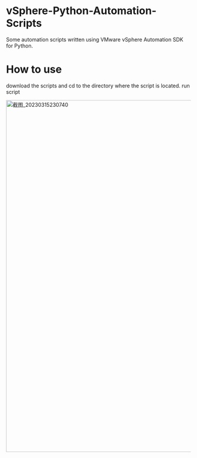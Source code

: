 # vSphere-Python-Automation-Scripts
Some automation scripts written using VMware vSphere Automation SDK for Python.

# How to use
download the scripts and cd to the directory where the script is located. run script

<img width="960" alt="截图_20230315230740" src="https://user-images.githubusercontent.com/43359644/225352703-b6b65782-9561-4c13-a87f-9a85f08ea39e.png">

